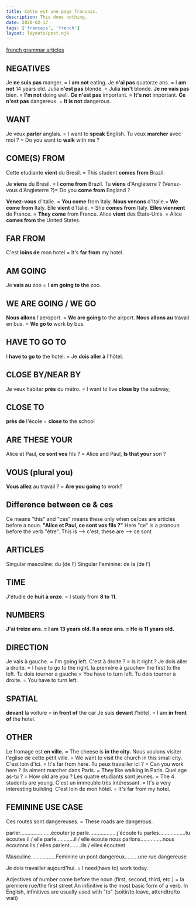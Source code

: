 ```yaml
---
title: Cette est une page francais.
description: This does nothing.
date: 2020-02-17
tags: ['francais', 'french']
layout: layouts/post.njk
---
```

<a href="https://grammar.collinsdictionary.com/us/french-easy-learning/the-partitive-article-du-de-la-de-l-and-des"> french grammar articles</a>

## NEGATIVES
Je **ne suis pas** manger. = I **am not** eating. 
Je **n'ai pas** quatorze ans. = I **am not** 14 years old. 
Julia **n'est pas** blonde. = Julia **isn't** blonde.
**Je ne vais pas** bien. = **I'm not** doing well.
**Ce n'est pas** important. = **It's not** important.
**Ce n'est pas** dangereux. = **It is not** dangerous.


## WANT
Je veux **parler** anglais. = I want to **speak** English.
Tu veux **marcher** avec moi ? = Do you want to **walk** with me ?


## COME(S) FROM
Cette etudiante **vient** du Bresil. = This student **comes from** Brazil.

Je **viens** du Bresil. = I **come from** Brazil.
Tu **viens** d'Angleterre ? (Venez-vous d'Angleterre ?)= Do you **come from** England ?

**Venez-vous** d'Italie. = **You come** from Italy. 
**Nous venons** d'Italie.= **We come from** Italy.
Elle **vient** d'Italie. = She **comes from** Italy.
**Elles viennent** de France. = **They come** from France.
Alice **vient** des États-Unis. = Alice **comes from** the United States.

## FAR FROM
C'est **loins de** mon hotel = It's **far from** my hotel.

## AM GOING
Je **vais au** zoo = I **am going to the** zoo.

## WE ARE GOING / WE GO
**Nous allons** l'aeroport. = **We are going** to the airport.
**Nous allons au** travail en bus. = **We go to** work by bus.

## HAVE TO GO TO
I **have to go to** the hotel. = Je **dois aller à** l'hôtel.

## CLOSE BY/NEAR BY
Je veux habiter **près** du métro. = I want to live **close by** the subway,

## CLOSE TO
**près de** l'école = **close to** the school

## ARE THESE  YOUR
Alice et Paul, **ce sont vos** fils ? = Alice and Paul, **Is that your** son ?

## VOUS (plural you)
**Vous allez** au travail ? = **Are you going** to work?

## Difference between ce & ces
Ce means "this" and "ces" means these only when ce/ces are articles before a noun.
**"Alice et Paul, ce sont vos fils ?"**
Here "ce" is a pronoun before the verb "être". This is --> c'est, these are --> ce sont


## ARTICLES
Singular masculine: du (de l’)
Singular Feminine: de la (de l’)

## TIME
J'étudie de **huit à onze**. = I study from **8 to 11**.

## NUMBERS
**J'ai treize ans. = I am 13 years old.
Il a onze ans. = He is 11 years old.**

## DIRECTION
Je vais à gauche. = I'm going left.
C'est à droite ? = Is it right ?
Je dois aller a droite. = I have to go to the right.
la première à gauche= the first to the left.
Tu dois tourner a gauche = You have to turn left. 
Tu dois tourner à droite. = You have to turn left.


## SPATIAL
**devant** la voiture = **in front of** the car
Je suis **devant** l'hôtel. = I am **in front of** the hotel.



## OTHER
Le fromage est **en ville.** = The cheese is **in the city.**
Nous voulons visiter l'eglise de cette petit ville. = We want to visit the church in this small city.
C'est loin d'ici. = It's far from here.
Tu peux travailler ici ? = Can you work here ?
Ils aiment marcher dans Paris. = They like walking in Paris.
Quel age as-tu ? = How old are you ?
Les quatre etudiants sont jeunes. = The 4 students are young.
C'est un immeuble très intéressant. = It's a very interesting building.
C'est loin de mon hôtel. = It's far from my hotel.

## FEMININE USE CASE
Ces routes sont dangereuses. = These roads are dangerous.

parler.....................écouter
je parle...................j'écoute
tu parles..................tu écoutes
il / elle parle............il / elle écoute
nous parlons...............nous écoutons
ils / elles parlent........ils / elles écoutent

Masculine.................Feminine
un pont dangereux.........une rue dangereuse


Je dois travailler aujourd'hui. = I need(have to) work today.


Adjectives of number come before the noun (first, second, third, etc.) = la premiere rue/the first street
An infinitive is the most basic form of a verb. In English, infinitives are usually used with "to" (soitir/to leave, attendtre/to wait)
